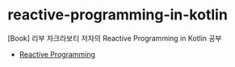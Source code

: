 # reactive-programming-in-kotlin
[Book] 리부 차크라보티 저자의 Reactive Programming in Kotlin 공부                       
* [Reactive Programming](https://hungseong.tistory.com/44)                      
